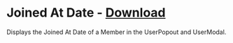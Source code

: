 # Joined At Date - [Download](https://betterdiscord.net/ghdl?url=https://raw.githubusercontent.com/mwittrien/BetterDiscordAddons/master/Plugins/JoinedAtDate/JoinedAtDate.plugin.js)

Displays the Joined At Date of a Member in the UserPopout and UserModal.
